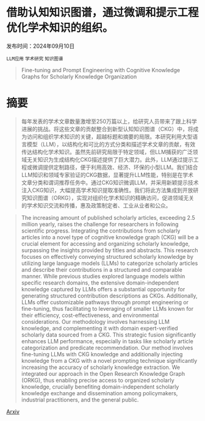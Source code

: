 # 借助认知知识图谱，通过微调和提示工程优化学术知识的组织。

发布时间：2024年09月10日

`LLM应用` `学术研究` `知识图谱`

> Fine-tuning and Prompt Engineering with Cognitive Knowledge Graphs for Scholarly Knowledge Organization

# 摘要

> 每年发表的学术文章数量激增至250万篇以上，给研究人员带来了跟上科学进展的挑战。将这些文章的贡献整合到新型认知知识图谱（CKG）中，将成为访问和组织学术知识的关键，超越标题和摘要的局限。本研究利用大型语言模型（LLM），以结构化和可比的方式分类和描述学术文章的贡献，有效传达结构化学术知识。虽然先前研究局限于特定领域，但LLM捕获的广泛领域无关知识为生成结构化CKG描述提供了巨大潜力。此外，LLM通过提示工程或微调提供定制路径，便于利用高效、经济、环保的小型LLM。我们结合LLM知识和领域专家验证的CKG数据，显著提升LLM性能，特别是在学术文章分类和谓词推荐任务中。通过CKG知识微调LLM，并采用新颖提示技术注入CKG知识，大幅提高学术知识提取准确性。我们将此方法集成到开放研究知识图谱（ORKG），实现对组织化学术知识的精确访问，促进领域无关的学术知识交流和传播，惠及政策制定者、工业从业者和公众。

> The increasing amount of published scholarly articles, exceeding 2.5 million yearly, raises the challenge for researchers in following scientific progress. Integrating the contributions from scholarly articles into a novel type of cognitive knowledge graph (CKG) will be a crucial element for accessing and organizing scholarly knowledge, surpassing the insights provided by titles and abstracts. This research focuses on effectively conveying structured scholarly knowledge by utilizing large language models (LLMs) to categorize scholarly articles and describe their contributions in a structured and comparable manner. While previous studies explored language models within specific research domains, the extensive domain-independent knowledge captured by LLMs offers a substantial opportunity for generating structured contribution descriptions as CKGs. Additionally, LLMs offer customizable pathways through prompt engineering or fine-tuning, thus facilitating to leveraging of smaller LLMs known for their efficiency, cost-effectiveness, and environmental considerations. Our methodology involves harnessing LLM knowledge, and complementing it with domain expert-verified scholarly data sourced from a CKG. This strategic fusion significantly enhances LLM performance, especially in tasks like scholarly article categorization and predicate recommendation. Our method involves fine-tuning LLMs with CKG knowledge and additionally injecting knowledge from a CKG with a novel prompting technique significantly increasing the accuracy of scholarly knowledge extraction. We integrated our approach in the Open Research Knowledge Graph (ORKG), thus enabling precise access to organized scholarly knowledge, crucially benefiting domain-independent scholarly knowledge exchange and dissemination among policymakers, industrial practitioners, and the general public.

[Arxiv](https://arxiv.org/abs/2409.06433)